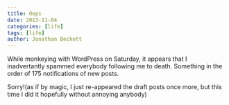 ```yaml
---
title: Oops
date: 2013-11-04
categories: [life]
tags: [life]
author: Jonathan Beckett
---
```


While monkeying with WordPress on Saturday, it appears that I inadvertantly spammed everybody following me to death. Something in the order of 175 notifications of new posts.

Sorry!(as if by magic, I just re-appeared the draft posts once more, but this time I did it hopefully without annoying anybody)